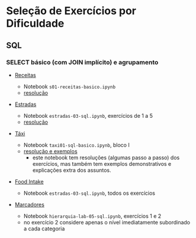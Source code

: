 # Seleção de Exercícios por Dificuldade

## SQL

### SELECT básico (com JOIN implícito) e agrupamento

* [Receitas](../../sql/receitas/exercicios/)
  * Notebook `s01-receitas-basico.ipynb`
  * [resolução](../../sql/receitas/resolucao/)

* [Estradas](../../sql/estradas/exercicios)
  * Notebook `estradas-03-sql.ipynb`, exercícios de 1 a 5
  * [resolução](../../sql/estradas/resolucao)

* [Táxi](../../sql/taxi/exercicios)
  * Notebook `taxi01-sql-basico.ipynb`, bloco I
  * [resolução e exemplos](../../sql/taxi/resolucao-exemplos/)
    * este notebook tem resoluções (algumas passo a passo) dos exercícios, mas também tem exemplos demonstrativos e explicações extra dos assuntos.

* [Food Intake](../../sql/food-intake)
  * Notebook `estradas-03-sql.ipynb`, todos os exercícios

* [Marcadores](../../sql/lab05-hierarquia)
  * Notebook `hierarquia-lab-05-sql.ipynb`, exercícios 1 e 2
  * no exercício 2 considere apenas o nível imediatamente subordinado a cada categoria